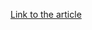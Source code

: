 [Link to the article](https://web.archive.org/web/20150511162820/http://windowsitpro.com/windows/netexe-reference)
